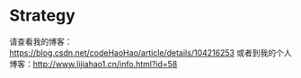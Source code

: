 # Strategy
请查看我的博客：https://blog.csdn.net/codeHaoHao/article/details/104216253
或者到我的个人博客：http://www.lijiahao1.cn/info.html?id=58
